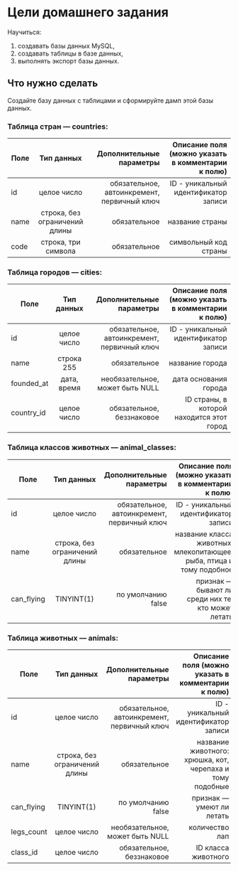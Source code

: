# Цели домашнего задания

Научиться:

1. создавать базы данных MySQL,
2. создавать таблицы в базе данных,
3. выполнять экспорт базы данных.

## Что нужно сделать

Создайте базу данных с таблицами и сформируйте дамп этой базы данных.

### Таблица стран — countries:

| Поле |          Тип данных           |                    Дополнительные параметры | Описание поля (можно указать в комментарии к полю) |
|------|:-----------------------------:|--------------------------------------------:|---------------------------------------------------:|
| id   |          целое число          | обязательное, автоинкремент, первичный ключ |               ID - уникальный идентификатор записи |
| name | строка, без ограничений длины |                                обязательное |                                    название страны |
| code |      строка, три символа      |                                обязательное |                              символьный код страны |

### Таблица городов — cities:

| Поле       | Тип данных  |                    Дополнительные параметры | Описание поля (можно указать в комментарии к полю) |
|------------|:-----------:|--------------------------------------------:|---------------------------------------------------:|
| id         | целое число | обязательное, автоинкремент, первичный ключ |               ID - уникальный идентификатор записи |
| name       | строка 255  |                                обязательное |                                    название города |
| founded_at | дата, время |             необязательное, может быть NULL |                              дата основания города |
| country_id | целое число |                   обязательное, беззнаковое |          ID страны, в которой находится этот город |

### Таблица классов животных — animal_classes:

| Поле       |          Тип данных           |                    Дополнительные параметры |                   Описание поля (можно указать в комментарии к полю) |
|------------|:-----------------------------:|--------------------------------------------:|---------------------------------------------------------------------:|
| id         |          целое число          | обязательное, автоинкремент, первичный ключ |                                 ID - уникальный идентификатор записи |
| name       | строка, без ограничений длины |                                обязательное | название класса животных: млекопитающее, рыба, птица и тому подобное |
| can_flying |          TINYINT(1)           |                          по умолчанию false |                   признак — бывают ли среди них те, кто может летать |

### Таблица животных — animals:

|  Поле |          Тип данных           |                    Дополнительные параметры |        Описание поля (можно указать в комментарии к полю) |
|-------|:-----------------------------:|--------------------------------------------:|----------------------------------------------------------:|
| id |          целое число          | обязательное, автоинкремент, первичный ключ |                      ID - уникальный идентификатор записи |
|name| строка, без ограничений длины |                                обязательное | название животного: хрюшка, кот, черепаха и тому подобные |
|can_flying|          TINYINT(1)           |                          по умолчанию false |                                 признак — умеют ли летать |
|legs_count|целое число|необязательное, может быть NULL|                                            количество лап |
|class_id|целое число|обязательное, беззнаковое|ID класса животного|

